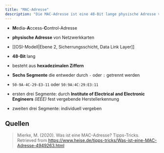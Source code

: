 ```yaml
---
title: "MAC-Adresse"
description: "Die MAC-Adresse ist eine 48-Bit lange physische Adresse von Netzwerkkarten auf Ebene 2 des OSI-Modells. Sie besteht aus hexadezimalen Ziffern, wobei die ersten drei Segmente die Herstellerkennung und die letzten drei die individuelle Vergabe darstellen."
---
```


- **M**edia-**A**ccess-**C**ontrol-Adresse
- **physische Adresse** von Netzwerkkarten 
- [[OSI-Modell|Ebene 2, Sicherrungsschicht, Data Link Layer]]

- **48-Bit** lang
- besteht aus **hexadezimalen Ziffern**
- **Sechs Segmente** die entweder durch `-` oder `:` getrennt werden

- `50-9A-4C-29-E3-11` oder `50:9A:4C:29:E3:11`
- ersten drei Segmente: durch **Institute of Electrical and Electronic Engineers** *(IEEE)* fest vergebende Herstellerkennung
- zweiten drei Segmente: individuell vergeben

## Quellen

> Mierke, M. (2020). Was ist eine MAC-Adresse? Tipps-Tricks. Retrieved from https://www.heise.de/tipps-tricks/Was-ist-eine-MAC-Adresse-4949263.html